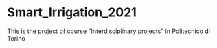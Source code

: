 # Smart_Irrigation_2021
This is the project of course "Interdisciplinary projects" in Politecnico di Torino
